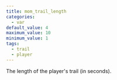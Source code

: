 ```yaml
---
title: mom_trail_length
categories:
  - var
default_value: 4
maximum_value: 10
minimum_value: 1
tags:
  - trail
  - player
---
```


The length of the player's trail (in seconds).

